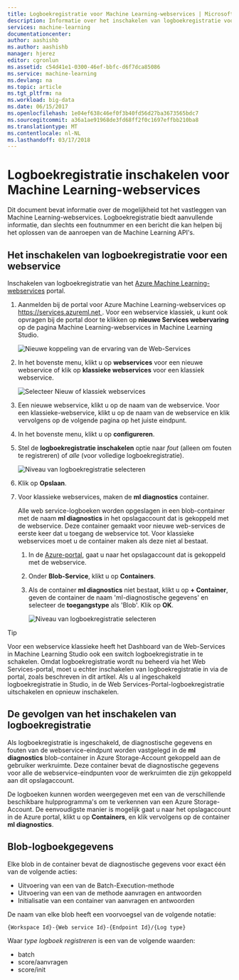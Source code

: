 ```yaml
---
title: Logboekregistratie voor Machine Learning-webservices | Microsoft Docs
description: Informatie over het inschakelen van logboekregistratie voor Machine Learning-webservices. Logboekregistratie biedt aanvullende informatie voor het oplossen van de API's.
services: machine-learning
documentationcenter: 
author: aashishb
ms.author: aashishb
manager: hjerez
editor: cgronlun
ms.assetid: c54d41e1-0300-46ef-bbfc-d6f7dca85086
ms.service: machine-learning
ms.devlang: na
ms.topic: article
ms.tgt_pltfrm: na
ms.workload: big-data
ms.date: 06/15/2017
ms.openlocfilehash: 1e04ef638c46ef0f3b40fd56d27ba3673565bdc7
ms.sourcegitcommit: a36a1ae91968de3fd68ff2f0c1697effbb210ba8
ms.translationtype: MT
ms.contentlocale: nl-NL
ms.lasthandoff: 03/17/2018
---
```

# <a name="enable-logging-for-machine-learning-web-services"></a>Logboekregistratie inschakelen voor Machine Learning-webservices
Dit document bevat informatie over de mogelijkheid tot het vastleggen van Machine Learning-webservices. Logboekregistratie biedt aanvullende informatie, dan slechts een foutnummer en een bericht die kan helpen bij het oplossen van de aanroepen van de Machine Learning API's.  

## <a name="how-to-enable-logging-for-a-web-service"></a>Het inschakelen van logboekregistratie voor een webservice

Inschakelen van logboekregistratie van het [Azure Machine Learning-webservices](https://services.azureml.net) portal. 

1. Aanmelden bij de portal voor Azure Machine Learning-webservices op [ https://services.azureml.net ](https://services.azureml.net). Voor een webservice klassiek, u kunt ook opvragen bij de portal door te klikken op **nieuwe Services webervaring** op de pagina Machine Learning-webservices in Machine Learning Studio.

   ![Nieuwe koppeling van de ervaring van de Web-Services](./media/web-services-logging/new-web-services-experience-link.png)

2. In het bovenste menu, klikt u op **webservices** voor een nieuwe webservice of klik op **klassieke webservices** voor een klassiek webservice.

   ![Selecteer Nieuw of klassiek webservices](./media/web-services-logging/select-web-service.png)

3. Een nieuwe webservice, klikt u op de naam van de webservice. Voor een klassieke-webservice, klikt u op de naam van de webservice en klik vervolgens op de volgende pagina op het juiste eindpunt.

4. In het bovenste menu, klikt u op **configureren**.

5. Stel de **logboekregistratie inschakelen** optie naar *fout* (alleen om fouten te registreren) of *alle* (voor volledige logboekregistratie).

   ![Niveau van logboekregistratie selecteren](./media/web-services-logging/enable-logging.png)

6. Klik op **Opslaan**.

7. Voor klassieke webservices, maken de **ml diagnostics** container.

   Alle web service-logboeken worden opgeslagen in een blob-container met de naam **ml diagnostics** in het opslagaccount dat is gekoppeld met de webservice. Deze container gemaakt voor nieuwe web-services de eerste keer dat u toegang de webservice tot. Voor klassieke webservices moet u de container maken als deze niet al bestaat. 

   1. In de [Azure-portal](https://portal.azure.com), gaat u naar het opslagaccount dat is gekoppeld met de webservice.

   2. Onder **Blob-Service**, klikt u op **Containers**.

   3. Als de container **ml diagnostics** niet bestaat, klikt u op **+ Container**, geven de container de naam 'ml-diagnostische gegevens' en selecteer de **toegangstype** als 'Blob'. Klik op **OK**.

      ![Niveau van logboekregistratie selecteren](./media/web-services-logging/create-ml-diagnostics-container.png)

> [!TIP]
>
> Voor een webservice klassieke heeft het Dashboard van de Web-Services in Machine Learning Studio ook een switch logboekregistratie in te schakelen. Omdat logboekregistratie wordt nu beheerd via het Web Services-portal, moet u echter inschakelen van logboekregistratie in via de portal, zoals beschreven in dit artikel. Als u al ingeschakeld logboekregistratie in Studio, in de Web Services-Portal-logboekregistratie uitschakelen en opnieuw inschakelen.


## <a name="the-effects-of-enabling-logging"></a>De gevolgen van het inschakelen van logboekregistratie
Als logboekregistratie is ingeschakeld, de diagnostische gegevens en fouten van de webservice-eindpunt worden vastgelegd in de **ml diagnostics** blob-container in Azure Storage-Account gekoppeld aan de gebruiker werkruimte. Deze container bevat de diagnostische gegevens voor alle de webservice-eindpunten voor de werkruimten die zijn gekoppeld aan dit opslagaccount.

De logboeken kunnen worden weergegeven met een van de verschillende beschikbare hulpprogramma's om te verkennen van een Azure Storage-Account. De eenvoudigste manier is mogelijk gaat u naar het opslagaccount in de Azure portal, klikt u op **Containers**, en klik vervolgens op de container **ml diagnostics**.  

## <a name="log-blob-detail-information"></a>Blob-logboekgegevens
Elke blob in de container bevat de diagnostische gegevens voor exact één van de volgende acties:

* Uitvoering van een van de Batch-Execution-methode  
* Uitvoering van een van de methode aanvragen en antwoorden  
* Initialisatie van een container van aanvragen en antwoorden

De naam van elke blob heeft een voorvoegsel van de volgende notatie: 


`{Workspace Id}-{Web service Id}-{Endpoint Id}/{Log type}`


Waar _type logboek registreren_ is een van de volgende waarden:  

* batch  
* score/aanvragen  
* score/init  

